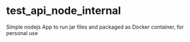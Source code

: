 # test_api_node_internal

Simple nodejs App to run jar files and packaged as Docker container, for personal use
